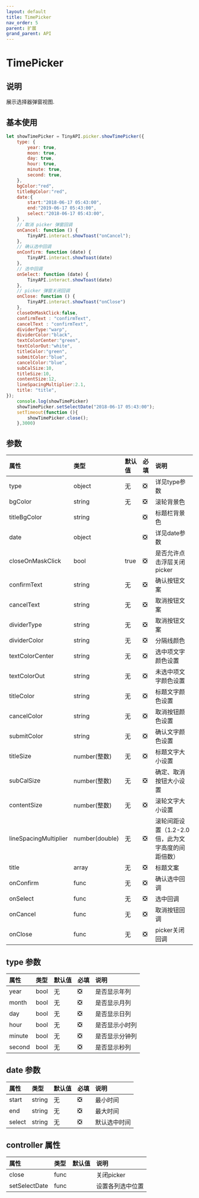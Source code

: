 ```yaml
---
layout: default
title: TimePicker
nav_order: 5
parent: 扩展
grand_parent: API
---
```


# TimePicker
## 说明

展示选择器弹窗视图.

## 基本使用

```javascript
let showTimePicker = TinyAPI.picker.showTimePicker({
    type: {
        year: true,
        moon: true,
        day: true,
        hour: true,
        minute: true,
        second: true,
    },
    bgColor:"red",
    titleBgColor:"red",
    date:{
        start:"2018-06-17 05:43:00",
        end:"2019-06-17 05:43:00",
        select:"2018-06-17 05:43:00",
    } ,
    // 取消 picker 弹窗回调
    onCancel: function () {
        TinyAPI.interact.showToast("onCancel");
    },
    // 确认选中回调
    onConfirm: function (date) {
        TinyAPI.interact.showToast(date)
    },
    // 选中回调
    onSelect: function (date) {
        TinyAPI.interact.showToast(date)
    },
    // picker 弹窗关闭回调
    onClose: function () {
        TinyAPI.interact.showToast("onClose")
    },
    closeOnMaskClick:false,
    confirmText : "confirmText",
    cancelText : "confirmText",
    dividerType:"warp",
    dividerColor:"black",
    textColorCenter:"green",
    textColorOut:"white",
    titleColor:"green",
    submitColor:"blue",
    cancelColor:"blue",
    subCalSize:10,
    titleSize:10,
    contentSize:12,
    lineSpacingMultiplier:2.1,
    title: "title",
});
    console.log(showTimePicker)
    showTimePicker.setSelectDate("2018-06-17 05:43:00");
    setTimeout(function (){
        showTimePicker.close();
    },3000)
```

## 参数

| 属性 | 类型 | 默认值 | 必填 | 说明 |
|:----|:----|:------|:-----|:----|
|type|object|无|❎|详见type参数|
|bgColor|string|无|❎|滚轮背景色|
|titleBgColor|string||❎|标题栏背景色|
|date|object||❎|详见date参数|
|closeOnMaskClick|bool|true|❎|是否允许点击浮层关闭picker|
|confirmText|string|无|❎|确认按钮文案|
|cancelText|string|无|❎|取消按钮文案|
|dividerType|string|无|❎|取消按钮文案|
|dividerColor|string|无|❎|分隔线颜色|
|textColorCenter|string|无|❎|选中项文字颜色设置|
|textColorOut|string|无|❎|未选中项文字颜色设置|
|titleColor|string|无|❎|标题文字颜色设置|
|cancelColor|string|无|❎|取消按钮颜色设置|
|submitColor|string|无|❎|确认文字颜色设置|
|titleSize|number(整数)|无|❎|标题文字大小设置|
|subCalSize|number(整数)|无|❎|确定、取消按钮大小设置|
|contentSize|number(整数)|无|❎|滚轮文字大小设置|
|lineSpacingMultiplier|number(double)|无|❎|滚轮间距设置（1.2-2.0倍，此为文字高度的间距倍数）|
|title|array|无|❎|标题文案|
|onConfirm|func|无|❎|确认选中回调|
|onSelect|func|无|❎|选中回调|
|onCancel|func|无|❎|取消按钮回调|
|onClose|func|无|❎|picker关闭回调|

## type 参数

| 属性 | 类型 | 默认值 | 必填 | 说明 |
|:----|:----|:------|:-----|:----|
|year|bool|无|❎|是否显示年列|
|month|bool|无|❎|是否显示月列|
|day|bool|无|❎|是否显示日列|
|hour|bool|无|❎|是否显示小时列|
|minute|bool|无|❎|是否显示分钟列|
|second|bool|无|❎|是否显示秒列|

## date 参数

| 属性 | 类型 | 默认值 | 必填 | 说明 |
|:----|:----|:------|:-----|:----|
|start|string|无|❎|最小时间|
|end|string|无|❎|最大时间|
|select|string|无|❎|默认选中时间|

## controller 属性

| 属性 | 类型 | 默认值 |  说明 |
|:----|:----|:------|:----|
|close|func| |关闭picker|
|setSelectDate|func| |设置各列选中位置|



